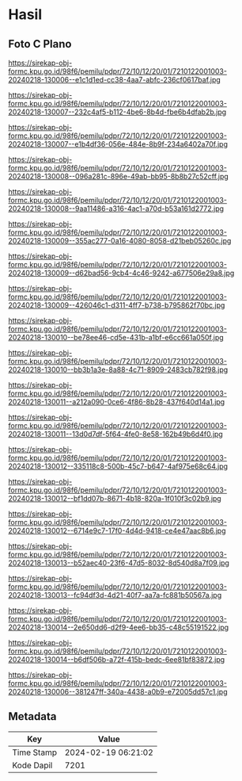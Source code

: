 # Hasil

## Foto C Plano

https://sirekap-obj-formc.kpu.go.id/98f6/pemilu/pdpr/72/10/12/20/01/7210122001003-20240218-130006--e1c1d1ed-cc38-4aa7-abfc-236cf0617baf.jpg

https://sirekap-obj-formc.kpu.go.id/98f6/pemilu/pdpr/72/10/12/20/01/7210122001003-20240218-130007--232c4af5-b112-4be6-8b4d-fbe6b4dfab2b.jpg

https://sirekap-obj-formc.kpu.go.id/98f6/pemilu/pdpr/72/10/12/20/01/7210122001003-20240218-130007--e1b4df36-056e-484e-8b9f-234a6402a70f.jpg

https://sirekap-obj-formc.kpu.go.id/98f6/pemilu/pdpr/72/10/12/20/01/7210122001003-20240218-130008--096a281c-896e-49ab-bb95-8b8b27c52cff.jpg

https://sirekap-obj-formc.kpu.go.id/98f6/pemilu/pdpr/72/10/12/20/01/7210122001003-20240218-130008--9aa11486-a316-4ac1-a70d-b53a161d2772.jpg

https://sirekap-obj-formc.kpu.go.id/98f6/pemilu/pdpr/72/10/12/20/01/7210122001003-20240218-130009--355ac277-0a16-4080-8058-d21beb05260c.jpg

https://sirekap-obj-formc.kpu.go.id/98f6/pemilu/pdpr/72/10/12/20/01/7210122001003-20240218-130009--d62bad56-9cb4-4c46-9242-a677506e29a8.jpg

https://sirekap-obj-formc.kpu.go.id/98f6/pemilu/pdpr/72/10/12/20/01/7210122001003-20240218-130009--426046c1-d311-4ff7-b738-b795862f70bc.jpg

https://sirekap-obj-formc.kpu.go.id/98f6/pemilu/pdpr/72/10/12/20/01/7210122001003-20240218-130010--be78ee46-cd5e-431b-a1bf-e6cc661a050f.jpg

https://sirekap-obj-formc.kpu.go.id/98f6/pemilu/pdpr/72/10/12/20/01/7210122001003-20240218-130010--bb3b1a3e-8a88-4c71-8909-2483cb782f98.jpg

https://sirekap-obj-formc.kpu.go.id/98f6/pemilu/pdpr/72/10/12/20/01/7210122001003-20240218-130011--a212a090-0ce6-4f86-8b28-437f640d14a1.jpg

https://sirekap-obj-formc.kpu.go.id/98f6/pemilu/pdpr/72/10/12/20/01/7210122001003-20240218-130011--13d0d7df-5f64-4fe0-8e58-162b49b6d4f0.jpg

https://sirekap-obj-formc.kpu.go.id/98f6/pemilu/pdpr/72/10/12/20/01/7210122001003-20240218-130012--335118c8-500b-45c7-b647-4af975e68c64.jpg

https://sirekap-obj-formc.kpu.go.id/98f6/pemilu/pdpr/72/10/12/20/01/7210122001003-20240218-130012--bf1dd07b-8671-4b18-820a-1f010f3c02b9.jpg

https://sirekap-obj-formc.kpu.go.id/98f6/pemilu/pdpr/72/10/12/20/01/7210122001003-20240218-130012--6714e9c7-17f0-4d4d-9418-ce4e47aac8b6.jpg

https://sirekap-obj-formc.kpu.go.id/98f6/pemilu/pdpr/72/10/12/20/01/7210122001003-20240218-130013--b52aec40-23f6-47d5-8032-8d540d8a7f09.jpg

https://sirekap-obj-formc.kpu.go.id/98f6/pemilu/pdpr/72/10/12/20/01/7210122001003-20240218-130013--fc94df3d-4d21-40f7-aa7a-fc881b50567a.jpg

https://sirekap-obj-formc.kpu.go.id/98f6/pemilu/pdpr/72/10/12/20/01/7210122001003-20240218-130014--2e650dd6-d2f9-4ee6-bb35-c48c55191522.jpg

https://sirekap-obj-formc.kpu.go.id/98f6/pemilu/pdpr/72/10/12/20/01/7210122001003-20240218-130014--b6df506b-a72f-415b-bedc-6ee81bf83872.jpg

https://sirekap-obj-formc.kpu.go.id/98f6/pemilu/pdpr/72/10/12/20/01/7210122001003-20240218-130006--381247ff-340a-4438-a0b9-e72005dd57c1.jpg


## Metadata

| Key        | Value               |
| ---------- | ------------------- |
| Time Stamp | 2024-02-19 06:21:02 |
| Kode Dapil | 7201                |



